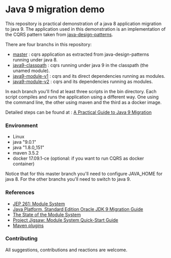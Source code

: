 
# Java 9 migration demo

This repository is practical demonstration of a java 8 application migration to java 9. The application used in this demonstration is an implementation of the CQRS pattern taken from [java-design-patterns](https://github.com/iluwatar/java-design-patterns).

There are four branchs in this repository:

* [master](https://github.com/isabiq/java9-migration/tree/master) : cqrs application as extracted from java-design-patterns running under java 8.
* [java9-classpath](//github.com/isabiq/java9-migration/tree/java9-classpath) : cqrs running under java 9 in the classpath (the unamed module).
* [java9-module-v1](//github.com/isabiq/java9-migration/tree/java9-module-v1) : cqrs and its direct dependencies running as modules.
* [java9-module-v2](//github.com/isabiq/java9-migration/tree/java9-module-v2) : cqrs and its dependencies running as modules.

In each branch you'll find at least three scripts in the bin directory. Each script compiles and runs the application using a different way. One using the command line, the other using maven and the third as a docker image. 

Detailed steps can be found at : [A Practical Guide to Java 9 Migration](https://dzone.com/articles/a-practical-guide-to-java-9-migration)

### Environment

* Linux
* java "9.0.1"
* java "1.8.0_151"
* maven 3.5.2
* docker 17.09.1-ce (optional: if you want to run CQRS as docker container)


Notice that for this master branch you'll need to configure JAVA_HOME for java 8. For the other branchs you'll need to switch to java 9.

### References

* [JEP 261: Module System](http://openjdk.java.net/jeps/261)
* [Java Platform, Standard Edition Oracle JDK 9 Migration Guide](https://docs.oracle.com/javase/9/migrate/toc.htm)
* [The State of the Module System](http://openjdk.java.net/projects/jigsaw/spec/sotms/)
* [Project Jigsaw: Module System Quick-Start Guide](http://openjdk.java.net/projects/jigsaw/quick-start)
* [Maven plugins](https://maven.apache.org/plugins/)


### Contributing

All suggestions, contributions and reactions are welcome.


